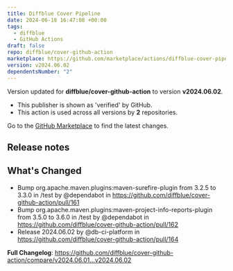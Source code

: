 ```yaml
---
title: Diffblue Cover Pipeline
date: 2024-06-18 16:47:08 +00:00
tags:
  - diffblue
  - GitHub Actions
draft: false
repo: diffblue/cover-github-action
marketplace: https://github.com/marketplace/actions/diffblue-cover-pipeline
version: v2024.06.02
dependentsNumber: "2"
---
```



Version updated for **diffblue/cover-github-action** to version **v2024.06.02**.
- This publisher is shown as 'verified' by GitHub.
- This action is used across all versions by **2** repositories.

Go to the [GitHub Marketplace](https://github.com/marketplace/actions/diffblue-cover-pipeline) to find the latest changes.

## Release notes

## What's Changed
* Bump org.apache.maven.plugins:maven-surefire-plugin from 3.2.5 to 3.3.0 in /test by @dependabot in https://github.com/diffblue/cover-github-action/pull/161
* Bump org.apache.maven.plugins:maven-project-info-reports-plugin from 3.5.0 to 3.6.0 in /test by @dependabot in https://github.com/diffblue/cover-github-action/pull/162
* Release 2024.06.02 by @db-ci-platform in https://github.com/diffblue/cover-github-action/pull/164


**Full Changelog**: https://github.com/diffblue/cover-github-action/compare/v2024.06.01...v2024.06.02
